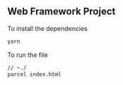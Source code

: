 ## Web Framework Project

To install the dependencies
```bash
yarn
```

To run the file

```bash
// ~./
parcel index.html
```